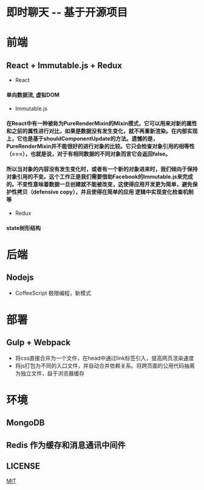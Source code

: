# 即时聊天 -- 基于开源项目

# 前端

## React + Immutable.js + Redux

- React
#### 单向数据流, 虚拟DOM

- Immutable.js
#### 在React中有一种被称为PureRenderMixin的Mixin模式，它可以用来对新的属性和之前的属性进行对比，如果是数据没有发生变化，就不再重新渲染。在内部实现上，它也是基于shouldComponentUpdate的方法。遗憾的是，PureRenderMixin并不能很好的进行对象的比较。它只会检查对象引用的相等性（===），也就是说，对于有相同数据的不同对象而言它会返回false。
#### 所以当对象的内容没有发生变化时，或者有一个新的对象进来时，我们倾向于保持对象引用的不变。这个工作正是我们需要借助Facebook的Immutable.js来完成的。不变性意味着数据一旦创建就不能被改变，这使得应用开发更为简单，避免保护性拷贝（defensive copy），并且使得在简单的应用 逻辑中实现变化检查机制等

- Redux
#### state树形结构

# 后端

## Nodejs

- CoffeeScript 极限编程，新模式

# 部署

## Gulp + Webpack

- 将css直接合并为一个文件，在head中通过link标签引入，提高网页渲染速度
- 将js打包为不同的入口文件，并自动合并依赖关系。将跨页面的公用代码抽离为独立文件，益于浏览器缓存

# 环境

## MongoDB

## Redis 作为缓存和消息通讯中间件



## LICENSE

[MIT](./LICENSE)
